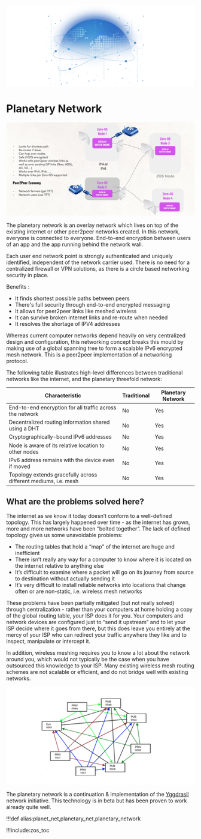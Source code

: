![](img/planetary_lan.jpg)

# Planetary Network

![](img/planet_net_.jpg)


The planetary network is an overlay network which lives on top of the existing internet or other peer2peer networks created. In this network, everyone is connected to everyone. End-to-end encryption between users of an app and the app running behind the network wall.

Each user end network point is strongly authenticated and uniquely identified, independent of the network carrier used. There is no need for a centralized firewall or VPN solutions, as there is a circle based networking security in place.

Benefits :
- It finds shortest possible paths between peers
- There's full security through end-to-end encrypted messaging
- It allows for peer2peer links like meshed wireless
- It can survive broken internet links and re-route when needed
- It resolves the shortage of IPV4 addresses


Whereas current computer networks depend heavily on very centralized design and configuration, this networking concept breaks this mould by making use of a global spanning tree to form a scalable IPv6 encrypted mesh network.  This is a peer2peer implementation of a networking protocol.

The following table illustrates high-level differences between traditional networks like the internet, and the planetary threefold network:

| Characteristic                                                  | Traditional | Planetary Network |
| --------------------------------------------------------------- | ----------- | ----------------- |
| End-to-end encryption for all traffic across the network        | No          | Yes               |
| Decentralized routing information shared using a DHT            | No          | Yes               |
| Cryptographically-bound IPv6 addresses                          | No          | Yes               |
| Node is aware of its relative location to other nodes           | No          | Yes               |
| IPv6 address remains with the device even if moved              | No          | Yes               |
| Topology extends gracefully across different mediums, i.e. mesh | No          | Yes               |

## What are the problems solved here?

The internet as we know it today doesn’t conform to a well-defined topology. This has largely happened over time - as the internet has grown, more and more networks have been “bolted together”. The lack of defined topology gives us some unavoidable problems:

- The routing tables that hold a “map” of the internet are huge and inefficient
- There isn’t really any way for a computer to know where it is located on the internet relative to anything else
- It’s difficult to examine where a packet will go on its journey from source to destination without actually sending it
- It’s very difficult to install reliable networks into locations that change often or are non-static, i.e. wireless mesh networks

These problems have been partially mitigated (but not really solved) through centralization - rather than your computers at home holding a copy of the global routing table, your ISP does it for you. Your computers and network devices are configured just to “send it upstream” and to let your ISP decide where it goes from there, but this does leave you entirely at the mercy of your ISP who can redirect your traffic anywhere they like and to inspect, manipulate or intercept it.

In addition, wireless meshing requires you to know a lot about the network around you, which would not typically be the case when you have outsourced this knowledge to your ISP. Many existing wireless mesh routing schemes are not scalable or efficient, and do not bridge well with existing networks.

![](img/planetary_net.jpg)

The planetary network is a continuation & implementation of the [Yggdrasil](https://yggdrasil-network.github.io/about.html) network initiative. This technology is in beta but has been proven to work already quite well.

!!!def alias:planet_net,planetary_net,planetary_network

!!!include:zos_toc
